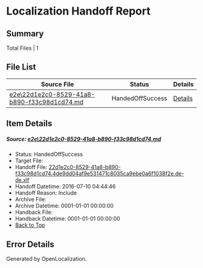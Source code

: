 # <a name='report-top'></a> Localization Handoff Report

## Summary
 Total Files | 1

## File List
 Source File | Status | Details 
 ----------- | ------ | ------- 
 [e2e\22d1e2c0-8529-41a8-b890-f33c98d1cd74.md](https://github.com/OpenLocalizationTestOrg/oltest/blob/f97c0ee2bd0c627976a12529174546cd85f168d2/e2e/22d1e2c0-8529-41a8-b890-f33c98d1cd74.md) | HandedOffSuccess | [Details](#97b5d70b776d427549b79f05fafd46d4572a8fbb1)

## Item Details
##### <a name='97b5d70b776d427549b79f05fafd46d4572a8fbb1'></a> Source: [e2e\22d1e2c0-8529-41a8-b890-f33c98d1cd74.md](https://github.com/OpenLocalizationTestOrg/oltest/blob/f97c0ee2bd0c627976a12529174546cd85f168d2/e2e/22d1e2c0-8529-41a8-b890-f33c98d1cd74.md)
* Status: HandedOffSuccess
* Target File: 
* Handoff File: [22d1e2c0-8529-41a8-b890-f33c98d1cd74.4de9dd04af9e531471c8035ca9ebe0a6f1038f2e.de-de.xlf](https://github.com/OpenLocalizationTestOrg/olhandoff-e2e/blob/2a0cad04ae2f2c1995ab8aca2382a59532910309/ol-handoff/OpenLocalizationTestOrg/oltest-dede-fly/ci/ht/22d1e2c0-8529-41a8-b890-f33c98d1cd74.4de9dd04af9e531471c8035ca9ebe0a6f1038f2e.de-de.xlf)
* Handoff Datetime: 2016-07-10 04:44:46
* Handoff Reason: Include
* Archive File: 
* Archive Datetime: 0001-01-01 00:00:00
* Handback File: 
* Handback Datetime: 0001-01-01 00:00:00
* [Back to Top](#report-top)


## Error Details

Generated by OpenLocalization.
